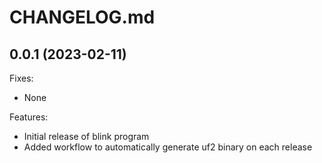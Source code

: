 # CHANGELOG.md

## 0.0.1 (2023-02-11)

Fixes:

 - None

Features:

 - Initial release of blink program
 - Added workflow to automatically generate uf2 binary on each release
